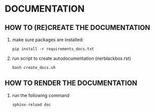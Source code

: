 DOCUMENTATION
=============

HOW TO (RE)CREATE THE DOCUMENTATION
-----------------------------------

1. make sure packages are installed:

    ``pip install -r requirements_docs.txt``

2. run script to create autodocumentation (nerblackbox.rst)

    ``bash create_docs.sh``

HOW TO RENDER THE DOCUMENTATION
-------------------------------

1. run the following command

    ``sphinx-reload doc``
